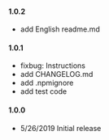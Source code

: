 #### 1.0.2

* add English readme.md

#### 1.0.1

* fixbug: Instructions
* add CHANGELOG.md
* add .npmignore
* add test code

#### 1.0.0

* 5/26/2019 Initial release